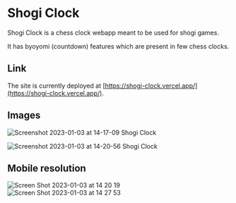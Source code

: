# Shogi Clock

Shogi Clock is a chess clock webapp meant to be used for shogi games.

It has byoyomi (countdown) features which are present in few chess clocks.

## Link

The site is currently deployed at [https://shogi-clock.vercel.app/](https://shogi-clock.vercel.app/).

## Images


![Screenshot 2023-01-03 at 14-17-09 Shogi Clock](https://user-images.githubusercontent.com/14817065/210308277-155b1ab7-e40f-47ef-bb49-98cf4554e529.png)

![Screenshot 2023-01-03 at 14-20-56 Shogi Clock](https://user-images.githubusercontent.com/14817065/210308523-cee1ab0d-502e-4e05-8c0d-64590ad74fa1.png)


## Mobile resolution
![Screen Shot 2023-01-03 at 14 20 19](https://user-images.githubusercontent.com/14817065/210309054-91be3b62-da61-4ef9-a285-f75982f32099.png)
![Screen Shot 2023-01-03 at 14 27 53](https://user-images.githubusercontent.com/14817065/210309179-7db8628d-b4b7-45e8-a6f3-5d9fa4720a9c.png)
